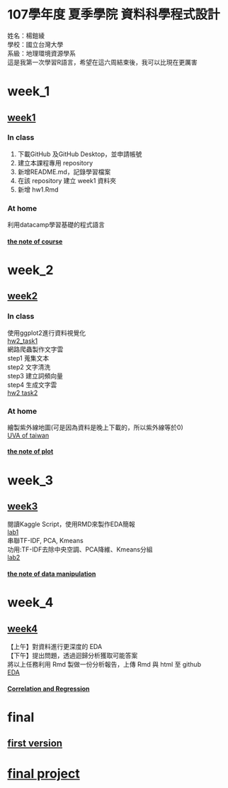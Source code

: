 # 107學年度 夏季學院 資料科學程式設計
姓名：楊鎧綾<br />
學校：國立台灣大學<br />
系級：地理環境資源學系<br />
這是我第一次學習R語言，希望在這六周結束後，我可以比現在更厲害<br />
# week_1
## [week1](https://github.com/yangkailing/example/tree/master/week1)
### In class<br />
1. 下載GitHub 及GitHub Desktop，並申請帳號<br />
2. 建立本課程專用 repository<br />
3. 新增README.md，記錄學習檔案<br />
4. 在該 repository 建立 week1 資料夾<br />
5. 新增 hw1.Rmd<br />
### At home<br />
利用datacamp學習基礎的程式語言
#### [the note of course](https://yangkailing.github.io/example/week1/note2.html)
# week_2
## [week2](https://github.com/yangkailing/example/tree/master/week2)
### In class<br />
使用ggplot2進行資料視覺化<br />
[hw2_task1](https://yangkailing.github.io/example/week2/hw2.html)<br />
網路爬蟲製作文字雲<br />
step1 蒐集文本<br />
step2 文字清洗<br />
step3 建立詞頻向量<br />
step4 生成文字雲<br />
[hw2 task2](https://yangkailing.github.io/example/week2/task2.html)<br />
### At home<br />
繪製紫外線地圖(可是因為資料是晚上下載的，所以紫外線等於0)<br />
[UVA of taiwan](https://yangkailing.github.io/example/week2/map.html)
#### [the note of plot](https://yangkailing.github.io/example/week2/note.html)
# week_3
## [week3](https://github.com/yangkailing/example/tree/master/week3)
閱讀Kaggle Script，使用RMD來製作EDA簡報<br />
[lab1](https://yangkailing.github.io/example/week3/week3_lab1.html)<br />
串聯TF-IDF, PCA, Kmeans<br />
功用:TF-IDF去除中央空調、PCA降維、Kmeans分組<br />
[lab2](https://yangkailing.github.io/example/week3/week3_lab2.html)
#### [the note of data manipulation](https://yangkailing.github.io/example/week2/note2.html)
# week_4
## [week4](https://github.com/yangkailing/example/tree/master/week4)
【上午】對資料進行更深度的 EDA<br />
【下午】提出問題，透過迴歸分析獲取可能答案<br />
將以上任務利用 Rmd 製做一份分析報告，上傳 Rmd 與 html 至 github<br />
[EDA](https://yangkailing.github.io/example/week4/lab1.html)
####  [Correlation and Regression]()
# final
## [first version](https://antonia.shinyapps.io/text/)
# [final project](https://antonia.shinyapps.io/new_data/)
